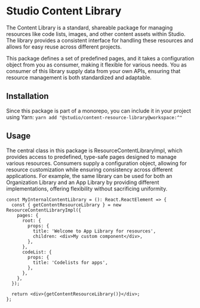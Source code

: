 # Studio Content Library

The Content Library is a standard, shareable package for managing resources like code lists, images, and other
content assets within Studio. The library provides a consistent interface for handling these resources and
allows for easy reuse across different projects.

This package defines a set of predefined pages, and it takes a configuration object from you as consumer, making it
flexible for various needs. You as consumer of this library supply data from your own APIs, ensuring that resource
management is both standardized and adaptable.

## Installation

Since this package is part of a monorepo, you can include it in your project using Yarn:
`yarn add "@studio/content-resource-library@workspace:^"`

## Usage

The central class in this package is ResourceContentLibraryImpl, which provides access to predefined, type-safe pages
designed to manage various resources. Consumers supply a configuration object, allowing for resource customization while
ensuring consistency across different applications. For example, the same library can be used for both an Organization
Library and an App Library by providing different implementations, offering flexibility without sacrificing uniformity.

```tsx
const MyInternalContentLibrary = (): React.ReactElement => {
  const { getContentResourceLibrary } = new ResourceContentLibraryImpl({
    pages: {
      root: {
        props: {
          title: 'Welcome to App Library for resources',
          children: <div>My custom component</div>,
        },
      },
      codeList: {
        props: {
          title: 'Codelists for apps',
        },
      },
    },
  });

  return <div>{getContentResourceLibrary()}</div>;
};
```
